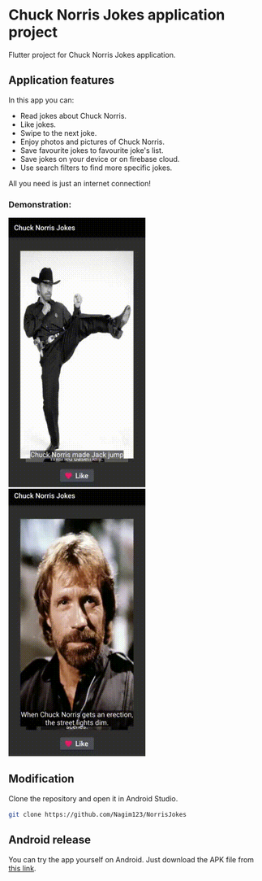 # Chuck Norris Jokes application project

Flutter project for Chuck Norris Jokes application.

## Application features

In this app you can:

- Read jokes about Chuck Norris.
- Like jokes.
- Swipe to the next joke.
- Enjoy photos and pictures of Chuck Norris.
- Save favourite jokes to favourite joke's list.
- Save jokes on your device or on firebase cloud.
- Use search filters to find more specific jokes.

All you need is just an internet connection!

### Demonstration:
<p float="left">
  <img src="./otherstuff/demonstration1.gif"/>
  <img src="./otherstuff/demonstration2.gif"/>
</p>

## Modification
Clone the repository and open it in Android Studio.
```bash
git clone https://github.com/Nagim123/NorrisJokes
```

## Android release

You can try the app yourself on Android. Just download the APK file from [this link](https://github.com/Nagim123/NorrisJokes/releases/download/v1.0.0/ChuckNorrisJokes.apk).
